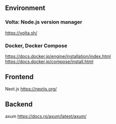 ## Environment

### Volta: Node.js version manager

https://volta.sh/

### Docker, Docker Compose

https://docs.docker.jp/engine/installation/index.html
https://docs.docker.jp/compose/install.html

## Frontend

Next.js
https://nextjs.org/

## Backend

axum
https://docs.rs/axum/latest/axum/
